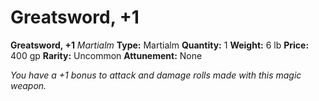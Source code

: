 # Greatsword, +1

**Greatsword, +1**
_Martialm_
**Type:** Martialm
**Quantity:** 1
**Weight:** 6 lb
**Price:** 400 gp
**Rarity:** Uncommon
**Attunement:** None

*You have a +1 bonus to attack and damage rolls made with this magic weapon.*
